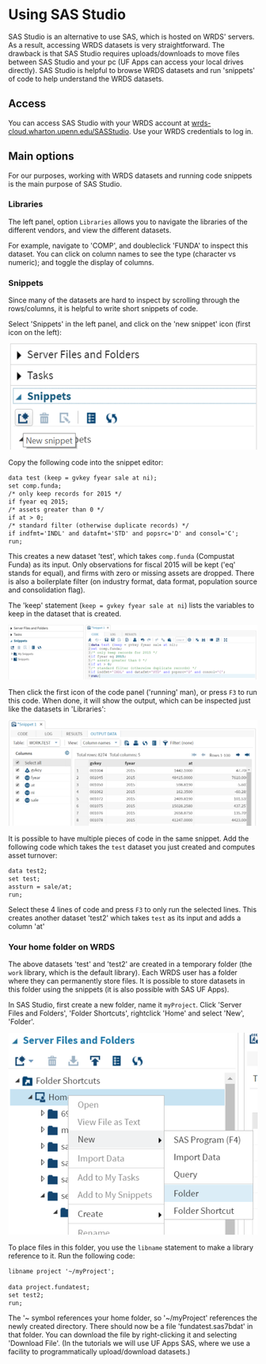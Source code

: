 # Using SAS Studio

SAS Studio is an alternative to use SAS, which is hosted on WRDS' servers. As a result, accessing WRDS datasets is very straightforward. The drawback is that SAS Studio requires uploads/downloads to move files between SAS Studio and your pc (UF Apps can access your local drives directly). SAS Studio is helpful to browse WRDS datasets and run 'snippets' of code to help understand the WRDS datasets. 

## Access

You can access SAS Studio with your WRDS account at [wrds-cloud.wharton.upenn.edu/SASStudio](https://wrds-cloud.wharton.upenn.edu/SASStudio/). Use your WRDS credentials to log in. 

## Main options

For our purposes, working with WRDS datasets and running code snippets is the main purpose of SAS Studio.

### Libraries

The left panel, option `Libraries` allows you to navigate the libraries of the different vendors, and view the different datasets.

For example, navigate to 'COMP', and doubleclick 'FUNDA' to inspect this dataset. You can click on column names to see the type (character vs numeric); and toggle the display of columns. 

### Snippets

Since many of the datasets are hard to inspect by scrolling through the rows/columns, it is helpful to write short snippets of code.

Select 'Snippets' in the left panel, and click on the 'new snippet' icon (first icon on the left):

![SAS Studio New Snippet](images/sas_studio_new_snippet.png "SAS Studio New Snippet")

Copy the following code into the snippet editor:

```SAS
data test (keep = gvkey fyear sale at ni);
set comp.funda;
/* only keep records for 2015 */
if fyear eq 2015;
/* assets greater than 0 */
if at > 0;
/* standard filter (otherwise duplicate records) */
if indfmt='INDL' and datafmt='STD' and popsrc='D' and consol='C';
run;
```

This creates a new dataset 'test', which takes `comp.funda` (Compustat Funda) as its input. Only observations for fiscal 2015 will be kept ('eq' stands for equal), and firms with zero or missing assets are dropped. There is also a boilerplate filter (on industry format, data format, population source and consolidation flag). 

The 'keep' statement (`keep = gvkey fyear sale at ni`) lists the variables to keep in the dataset that is created.

![SAS Studio Snippet](images/sas_studio_snippet.png "SAS Studio Snippet")

Then click the first icon of the code panel ('running' man), or press `F3` to run this code. When done, it will show the output, which can be inspected just like the datasets in 'Libraries':

![SAS Studio Snippet Output](images/sas_studio_snippet_data.png "SAS Studio Snippet Output")

It is possible to have multiple pieces of code in the same snippet. Add the following code which takes the `test` dataset you just created and computes asset turnover:

```SAS
data test2;
set test;
assturn = sale/at;
run;
```

Select these 4 lines of code and press `F3` to only run the selected lines. 
This creates another dataset 'test2' which takes `test` as its input and adds a column 'at'


### Your home folder on WRDS

The above datasets 'test' and 'test2' are created in a temporary folder (the `work` library, which is the default library). Each WRDS user has a folder where they can permanently store files. It is possible to store datasets in this folder using the snippets (it is also possible with SAS UF Apps).

In SAS Studio, first create a new folder, name it `myProject`. Click 'Server Files and Folders', 'Folder Shortcuts', rightclick 'Home' and select 'New', 'Folder'.

![SAS Studio Server Folder](images/sas_studio_server_folder.png "SAS Studio Server Folder")

To place files in this folder, you use the `libname` statement to make a library reference to it. Run the following code:

```SAS
libname project '~/myProject';

data project.fundatest;
set test2;
run;
```

The '~ symbol references your home folder, so '~/myProject' references the newly created directory. There should now be a file 'fundatest.sas7bdat' in that folder. You can download the file by right-clicking it and selecting 'Download File'. (In the tutorials we will use UF Apps SAS, where we use a facility to programmatically upload/download datasets.)


